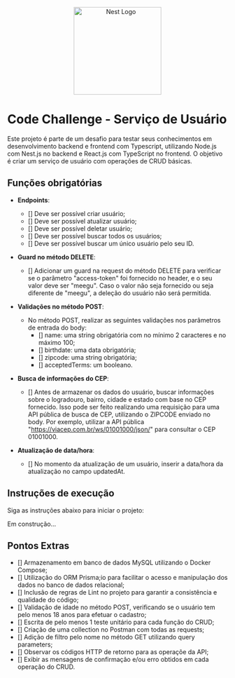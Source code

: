 <p align="center">
  <a href="http://nestjs.com/" target="blank"><img src="https://nestjs.com/img/logo-small.svg" width="200" alt="Nest Logo" /></a>
</p>

# Code Challenge - Serviço de Usuário

Este projeto é parte de um desafio para testar seus conhecimentos em desenvolvimento backend e frontend com Typescript, utilizando Node.js com Nest.js no backend e React.js com TypeScript no frontend. O objetivo é criar um serviço de usuário com operações de CRUD básicas.

## Funções obrigatórias

- **Endpoints**:

  - [] Deve ser possível criar usuário;
  - [] Deve ser possível atualizar usuário;
  - [] Deve ser possível deletar usuário;
  - [] Deve ser possível buscar todos os usuários;
  - [] Deve ser possível buscar um único usuário pelo seu ID.

- **Guard no método DELETE**: 

  - [] Adicionar um guard na request do método DELETE para verificar se o parâmetro "access-token" foi fornecido no header, e o seu valor deve ser "meegu". Caso o valor não seja fornecido ou seja diferente de "meegu", a deleção do usuário não será permitida.

- **Validações no método POST**: 

  - No método POST, realizar as seguintes validações nos parâmetros de entrada do body:
    - [] name: uma string obrigatória com no mínimo 2 caracteres e no máximo 100;
    - [] birthdate: uma data obrigatória;
    - [] zipcode: uma string obrigatória;
    - [] acceptedTerms: um booleano.

- **Busca de informações do CEP**: 
  
  - [] Antes de armazenar os dados do usuário, buscar informações sobre o logradouro, bairro, cidade e estado com base no CEP fornecido. Isso pode ser feito realizando uma requisição para uma API pública de busca de CEP, utilizando o ZIPCODE enviado no body. Por exemplo, utilizar a API pública "https://viacep.com.br/ws/01001000/json/" para consultar o CEP 01001000.

- **Atualização de data/hora**: 

  - [] No momento da atualização de um usuário, inserir a data/hora da atualização no campo updatedAt.

## Instruções de execução

Siga as instruções abaixo para iniciar o projeto:

Em construção...

## Pontos Extras

- [] Armazenamento em banco de dados MySQL utilizando o Docker Compose;
- [] Utilização do ORM Prisma;io para facilitar o acesso e manipulação dos dados no banco de dados relacional;
- [] Inclusão de regras de Lint no projeto para garantir a consistência e qualidade do código;
- [] Validação de idade no método POST, verificando se o usuário tem pelo menos 18 anos para efetuar o cadastro;
- [] Escrita de pelo menos 1 teste unitário para cada função do CRUD;
- [] Criação de uma collection no Postman com todas as requests;
- [] Adição de filtro pelo nome no método GET utilizando query parameters;
- [] Observar os códigos HTTP de retorno para as operaçõe da API;
- [] Exibir as mensagens de confirmação e/ou erro obtidos em cada operação do CRUD.